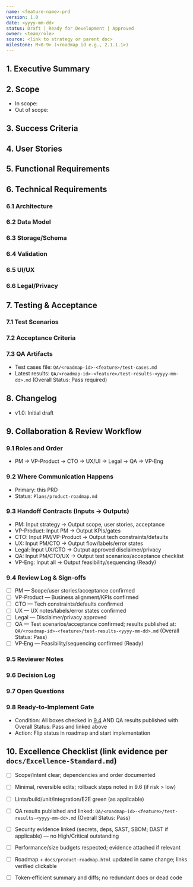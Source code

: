 ```yaml
---
name: <feature-name>-prd
version: 1.0
date: <yyyy-mm-dd>
status: Draft | Ready for Development | Approved
owner: <team/role>
source: <link to strategy or parent doc>
milestone: M<0-9> (<roadmap id e.g., 2.1.1.1>)
---
```


<a id="sec-1"></a>
## 1. Executive Summary

<a id="sec-2"></a>
## 2. Scope
- In scope:
- Out of scope:

<a id="sec-3"></a>
## 3. Success Criteria

<a id="sec-4"></a>
## 4. User Stories

<a id="sec-5"></a>
## 5. Functional Requirements

<a id="sec-6"></a>
## 6. Technical Requirements
<a id="sec-6-1"></a>
### 6.1 Architecture
<a id="sec-6-2"></a>
### 6.2 Data Model
<a id="sec-6-3"></a>
### 6.3 Storage/Schema
<a id="sec-6-4"></a>
### 6.4 Validation
<a id="sec-6-5"></a>
### 6.5 UI/UX
<a id="sec-6-6"></a>
### 6.6 Legal/Privacy

<a id="sec-7"></a>
## 7. Testing & Acceptance
<a id="sec-7-1"></a>
### 7.1 Test Scenarios
<a id="sec-7-2"></a>
### 7.2 Acceptance Criteria
<a id="sec-7-3"></a>
### 7.3 QA Artifacts
- Test cases file: `QA/<roadmap-id>-<feature>/test-cases.md`
- Latest results: `QA/<roadmap-id>-<feature>/test-results-<yyyy-mm-dd>.md` (Overall Status: Pass required)

<a id="sec-8"></a>
## 8. Changelog
- v1.0: Initial draft

<a id="sec-9"></a>
## 9. Collaboration & Review Workflow

<a id="sec-9-1"></a>
### 9.1 Roles and Order
- PM → VP-Product → CTO → UX/UI → Legal → QA → VP-Eng

<a id="sec-9-2"></a>
### 9.2 Where Communication Happens
- Primary: this PRD
- Status: `Plans/product-roadmap.md`

<a id="sec-9-3"></a>
### 9.3 Handoff Contracts (Inputs → Outputs)
- PM: Input strategy → Output scope, user stories, acceptance
- VP-Product: Input PM → Output KPIs/gates
- CTO: Input PM/VP-Product → Output tech constraints/defaults
- UX: Input PM/CTO → Output flow/labels/error states
- Legal: Input UX/CTO → Output approved disclaimer/privacy
- QA: Input PM/CTO/UX → Output test scenarios/acceptance checklist
- VP-Eng: Input all → Output feasibility/sequencing (Ready)

<a id="sec-9-4"></a>
### 9.4 Review Log & Sign‑offs
- [ ] PM — Scope/user stories/acceptance confirmed
- [ ] VP-Product — Business alignment/KPIs confirmed
- [ ] CTO — Tech constraints/defaults confirmed
- [ ] UX — UX notes/labels/error states confirmed
- [ ] Legal — Disclaimer/privacy approved
- [ ] QA — Test scenarios/acceptance confirmed; results published at: `QA/<roadmap-id>-<feature>/test-results-<yyyy-mm-dd>.md` (Overall Status: Pass)
- [ ] VP‑Eng — Feasibility/sequencing confirmed (Ready)

<a id="sec-9-5"></a>
### 9.5 Reviewer Notes

<a id="sec-9-6"></a>
### 9.6 Decision Log

<a id="sec-9-7"></a>
### 9.7 Open Questions

<a id="sec-9-8"></a>
### 9.8 Ready‑to‑Implement Gate
- Condition: All boxes checked in [9.4](#sec-9-4) AND QA results published with Overall Status: Pass and linked above
- Action: Flip status in roadmap and start implementation


<a id="sec-10"></a>
## 10. Excellence Checklist (link evidence per `docs/Excellence-Standard.md`)
- [ ] Scope/intent clear; dependencies and order documented
- [ ] Minimal, reversible edits; rollback steps noted in 9.6 (if risk > low)
- [ ] Lints/build/unit/integration/E2E green (as applicable)
- [ ] QA results published and linked: `QA/<roadmap-id>-<feature>/test-results-<yyyy-mm-dd>.md` (Overall Status: Pass)
- [ ] Security evidence linked (secrets, deps, SAST, SBOM; DAST if applicable) — no High/Critical outstanding
- [ ] Performance/size budgets respected; evidence attached if relevant
- [ ] Roadmap + `docs/product-roadmap.html` updated in same change; links verified clickable
- [ ] Token‑efficient summary and diffs; no redundant docs or dead code


